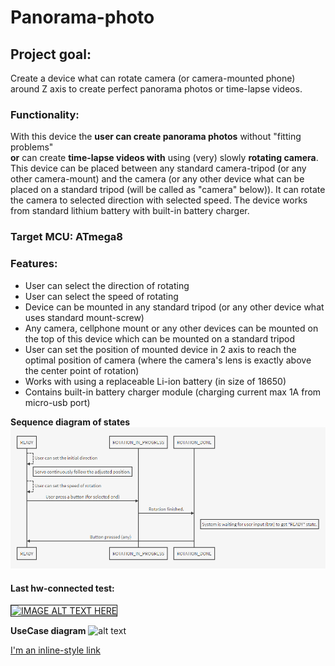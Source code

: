 # Panorama-photo


## Project goal:
Create a device what can rotate camera (or camera-mounted phone) around Z axis to create perfect panorama photos or time-lapse videos.


### Functionality:
With this device the **user can create panorama photos** without "fitting problems"  
**or** can create **time-lapse videos with** using (very) slowly **rotating camera**.  
This device can be placed between any standard camera-tripod (or any other camera-mount) and the camera (or any other device what can be placed on a standard tripod (will be called as "camera" below)).
It can rotate the camera to selected direction with selected speed.
The device works from standard lithium battery with built-in battery charger.

### Target MCU: **ATmega8**

### Features:
 - User can select the direction of rotating
 - User can select the speed of rotating
 - Device can be mounted in any standard tripod (or any other device what uses standard mount-screw)
 - Any camera, cellphone mount or any other devices can be mounted on the top of this device which can be mounted on a standard tripod
 - User can set the position of mounted device in 2 axis to reach the optimal position of camera (where the camera's lens is exactly above the center point of rotation)
 - Works with using a replaceable Li-ion battery (in size of 18650)
 - Contains built-in battery charger module (charging current max 1A from micro-usb port)

**Sequence diagram of states**
![alt text](https://github.com/bbkbarbar/ATmega8-panorama-photo/blob/master/Docs/Sequence.png "Basic sequence diagram")


#### Last hw-connected test:

<a href="http://www.youtube.com/watch?feature=player_embedded&v=i8isvKmdPvM
" target="_blank"><img src="http://img.youtube.com/vi/i8isvKmdPvM/1.jpg"
alt="IMAGE ALT TEXT HERE" width="240" height="180" border="1" /></a>

**UseCase diagram**
![alt text](https://github.com/bbkbarbar/ATmega8-panorama-photo/blob/master/Docs/useCase_plan_1.png "UseCase diagram")

[I'm an inline-style link](https://www.google.com)

